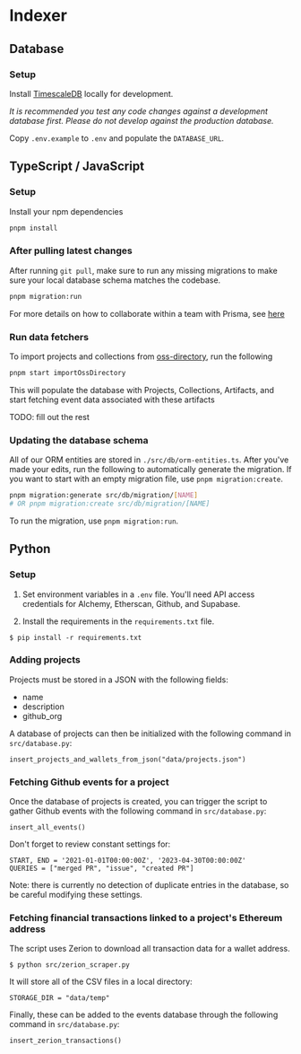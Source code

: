 # Indexer

## Database

### Setup

Install [TimescaleDB](https://docs.timescale.com/self-hosted/latest/install/) locally for development.

_It is recommended you test any code changes against a development database first. Please do not develop against the production database._

Copy `.env.example` to `.env` and populate the `DATABASE_URL`.

## TypeScript / JavaScript

### Setup

Install your npm dependencies

```bash
pnpm install
```

### After pulling latest changes

After running `git pull`, make sure to run any missing migrations to make sure your local database schema matches the codebase.

```bash
pnpm migration:run
```

For more details on how to collaborate within a team with Prisma, see [here](https://www.prisma.io/docs/guides/migrate/developing-with-prisma-migrate/team-development)

### Run data fetchers

To import projects and collections from [oss-directory](https://github.com/hypercerts-org/oss-directory), run the following

```bash
pnpm start importOssDirectory
```

This will populate the database with Projects, Collections, Artifacts, and start fetching event data associated with these artifacts

TODO: fill out the rest

### Updating the database schema

All of our ORM entities are stored in `./src/db/orm-entities.ts`.
After you've made your edits, run the following to automatically generate the migration.
If you want to start with an empty migration file, use `pnpm migration:create`.

```bash
pnpm migration:generate src/db/migration/[NAME]
# OR pnpm migration:create src/db/migration/[NAME]
```

To run the migration, use `pnpm migration:run`.

## Python

### Setup

1. Set environment variables in a `.env` file. You'll need API access credentials for Alchemy, Etherscan, Github, and Supabase.

2. Install the requirements in the `requirements.txt` file.

`$ pip install -r requirements.txt`

### Adding projects

Projects must be stored in a JSON with the following fields:

- name
- description
- github_org

A database of projects can then be initialized with the following command in `src/database.py`:

`insert_projects_and_wallets_from_json("data/projects.json")`

### Fetching Github events for a project

Once the database of projects is created, you can trigger the script to gather Github events with the following command in `src/database.py`:

`insert_all_events()`

Don't forget to review constant settings for:

```
START, END = '2021-01-01T00:00:00Z', '2023-04-30T00:00:00Z'
QUERIES = ["merged PR", "issue", "created PR"]
```

Note: there is currently no detection of duplicate entries in the database, so be careful modifying these settings.

### Fetching financial transactions linked to a project's Ethereum address

The script uses Zerion to download all transaction data for a wallet address.

`$ python src/zerion_scraper.py`

It will store all of the CSV files in a local directory:

`STORAGE_DIR = "data/temp"`

Finally, these can be added to the events database through the following command in `src/database.py`:

`insert_zerion_transactions()`

